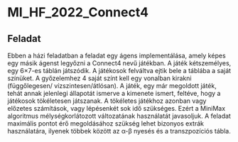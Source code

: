# MI_HF_2022_Connect4
## Feladat
Ebben a házi feladatban a feladat egy ágens implementálása, amely képes egy másik ágenst legyőzni a
Connect4 nevű játékban. A játék kétszemélyes, egy 6×7-es táblán játszódik. A játékosok felváltva ejtik
bele a táblába a saját színüket. A győzelemhez 4 saját színt kell egy vonalban kirakni (függőlegesen/
vízszintesen/átlósan). A játék, egy már megoldott játék, tehát annak jelenlegi állapotát ismerve a kimenete
ismert, feltéve, hogy a játékosok tökéletesen játszanak. A tökéletes játékhoz azonban vagy előzetes
számítások, vagy lépésenkét sok idő szükséges. Ezért a MiniMax algoritmus mélységkorlátozott változatának
használatát javasoljuk. A feladat maximális pontot érő megoldásához szükség lehet bizonyos extrák
használatára, ilyenek többek között az α-β nyesés és a transzpozíciós tábla.